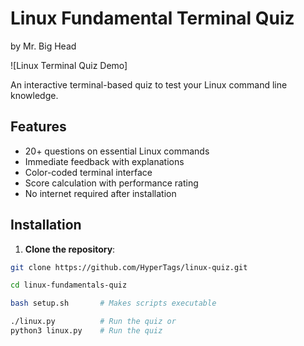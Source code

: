 # Linux Fundamental Terminal Quiz
by Mr. Big Head

![Linux Terminal Quiz Demo]

An interactive terminal-based quiz to test your Linux command line knowledge.

## Features

- 20+ questions on essential Linux commands
- Immediate feedback with explanations
- Color-coded terminal interface
- Score calculation with performance rating
- No internet required after installation

## Installation

1. **Clone the repository**:
```bash
git clone https://github.com/HyperTags/linux-quiz.git

cd linux-fundamentals-quiz

bash setup.sh       # Makes scripts executable

./linux.py          # Run the quiz or 
python3 linux.py    # Run the quiz
